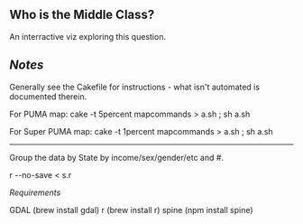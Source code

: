 Who is the Middle Class?
----

An interractive viz exploring this question.

*Notes*
----

Generally see the Cakefile for instructions - what isn't automated is documented therein.

For PUMA map:
cake -t 5percent mapcommands > a.sh ; sh a.sh

For Super PUMA map:
cake -t 1percent mapcommands > a.sh ; sh a.sh

----

Group the data by State by income/sex/gender/etc and #.

r --no-save < s.r

*Requirements*

GDAL (brew install gdal)
r (brew install r)
spine (npm install spine)
